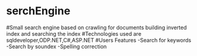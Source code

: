 # serchEngine
#Small search engine based on crawling for documents building inverted index and searching the index
#Technologies used are sqldeveloper,ODP.NET,C#,ASP.NET
#Users Features
      -Search for keywords
      -Search by soundex
      -Spelling correction

